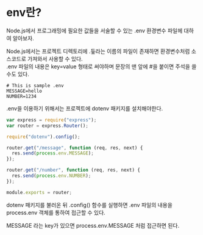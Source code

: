 # env란?

Node.js에서 프로그래밍에 필요한 값들을 서술할 수 있는 .env 환경변수 파일헤 대하여 알아보자.

Node.js에서는 프로젝트 디렉토리에 .둪라는 이름의 파일이 존재하면 환경변수처럼 소스코드로 가져와서 사용할 수 있다.<br />
.env 파일의 내용은 key=value 형태로 써야하며 문장의 맨 앞에 #을 붙이면 주석을 쓸 수도 있다.

```env
# This is sample .env
MESSAGE=hello
NUMBER=1234
```

.env을 이용하기 위해서는 프로젝트에 dotenv 패키지를 설치해야한다.

```js
var express = require("express");
var router = express.Router();

require("dotenv").config();

router.get("/message", function (req, res, next) {
  res.send(process.env.MESSAGE);
});

router.get("/number", function (req, res, next) {
  res.send(process.env.NUMBER);
});

module.exports = router;
```

dotenv 패키지를 불러온 뒤 .config() 함수를 실행하면 .env 파일의 내용을 process.env 객체를 통하여 접근할 수 있다.

MESSAGE 라는 key가 있으면 process.env.MESSAGE 처럼 접근하면 된다.
